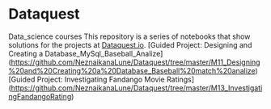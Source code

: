 # Dataquest
Data_science courses
This repository is a series of notebooks that show solutions for the projects at [Dataquest.io](https://www.dataquest.io/).
 \[Guided Project: Designing and Creating a Database_MySql_Baseball_Analize](https://github.com/NeznaikanaLune/Dataquest/tree/master/M11_Designing%20and%20Creating%20a%20Database_Baseball%20match%20analize)
 \[Guided Project: Investigating Fandango Movie Ratings](https://github.com/NeznaikanaLune/Dataquest/tree/master/M13_InvestigatingFandangoRating)
